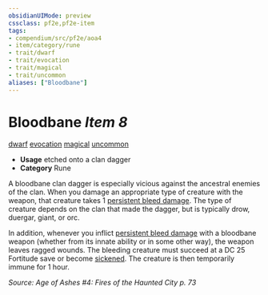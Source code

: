 ```yaml
---
obsidianUIMode: preview
cssclass: pf2e,pf2e-item
tags:
- compendium/src/pf2e/aoa4
- item/category/rune
- trait/dwarf
- trait/evocation
- trait/magical
- trait/uncommon
aliases: ["Bloodbane"]
---
```

# Bloodbane *Item 8*  
[dwarf](../../../Rules/traits/dwarf.md)  [evocation](../../../Rules/traits/evocation.md)  [magical](../../../Rules/traits/magical.md)  [uncommon](../../../Rules/traits/uncommon.md)  

- **Usage** etched onto a clan dagger
- **Category** Rune

A bloodbane clan dagger is especially vicious against the ancestral enemies of the clan. When you damage an appropriate type of creature with the weapon, that creature takes 1 [persistent bleed damage](../../../Rules/conditions.md#Persistent%20Damage). The type of creature depends on the clan that made the dagger, but is typically drow, duergar, giant, or orc.

In addition, whenever you inflict [persistent bleed damage](../../../Rules/conditions.md#Persistent%20Damage) with a bloodbane weapon (whether from its innate ability or in some other way), the weapon leaves ragged wounds. The bleeding creature must succeed at a DC 25 Fortitude save or become [sickened](../../../Rules/conditions.md#Sickened). The creature is then temporarily immune for 1 hour.

*Source: Age of Ashes #4: Fires of the Haunted City p. 73*